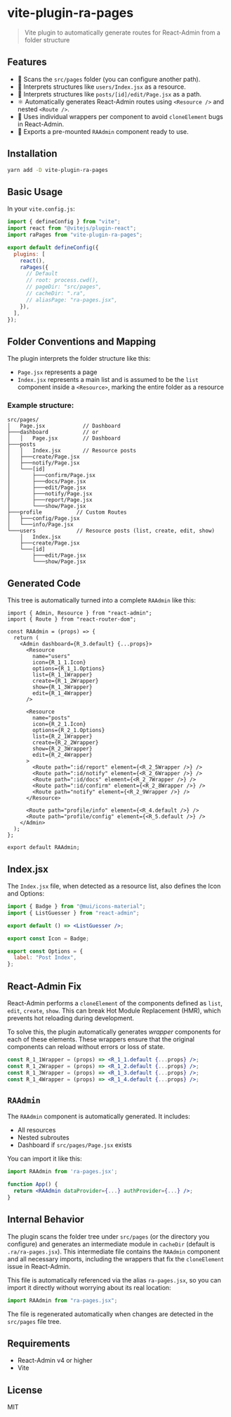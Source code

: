 # vite-plugin-ra-pages

> Vite plugin to automatically generate routes for React-Admin from a folder structure

## Features

- 📁 Scans the `src/pages` folder (you can configure another path).
- 🧠 Interprets structures like `users/Index.jsx` as a resource.
- 🧠 Interprets structures like `posts/[id]/edit/Page.jsx` as a path.
- ⚛️ Automatically generates React-Admin routes using `<Resource />` and nested `<Route />`.
- 🧩 Uses individual wrappers per component to avoid `cloneElement` bugs in React-Admin.
- 🚀 Exports a pre-mounted `RAAdmin` component ready to use.

## Installation

```bash
yarn add -D vite-plugin-ra-pages
```

## Basic Usage

In your `vite.config.js`:

```js
import { defineConfig } from "vite";
import react from "@vitejs/plugin-react";
import raPages from "vite-plugin-ra-pages";

export default defineConfig({
  plugins: [
    react(),
    raPages({
      // Default
      // root: process.cwd(),
      // pageDir: "src/pages",
      // cacheDir: ".ra",
      // aliasPage: "ra-pages.jsx",
    }),
  ],
});
```

## Folder Conventions and Mapping

The plugin interprets the folder structure like this:

- `Page.jsx` represents a page
- `Index.jsx` represents a main list and is assumed to be the `list` component inside a `<Resource>`, marking the entire folder as a resource

### Example structure:

```
src/pages/
│   Page.jsx            // Dashboard
├───dashboard           // or
│   │   Page.jsx        // Dashboard
├───posts
│   │   Index.jsx       // Resource posts
│   ├───create/Page.jsx
│   ├───notify/Page.jsx
│   └───[id]
│       ├───confirm/Page.jsx
│       ├───docs/Page.jsx
│       ├───edit/Page.jsx
│       ├───notify/Page.jsx
│       ├───report/Page.jsx
│       └───show/Page.jsx
├───profile           // Custom Routes
│   ├───config/Page.jsx
│   └───info/Page.jsx
└───users             // Resource posts (list, create, edit, show)
    │   Index.jsx
    ├───create/Page.jsx
    └───[id]
        ├───edit/Page.jsx
        └───show/Page.jsx
```

## Generated Code

This tree is automatically turned into a complete `RAAdmin` like this:

```tsx
import { Admin, Resource } from "react-admin";
import { Route } from "react-router-dom";

const RAAdmin = (props) => {
  return (
    <Admin dashboard={R_3.default} {...props}>
      <Resource
        name="users"
        icon={R_1_1.Icon}
        options={R_1_1.Options}
        list={R_1_1Wrapper}
        create={R_1_2Wrapper}
        show={R_1_3Wrapper}
        edit={R_1_4Wrapper}
      />

      <Resource
        name="posts"
        icon={R_2_1.Icon}
        options={R_2_1.Options}
        list={R_2_1Wrapper}
        create={R_2_2Wrapper}
        show={R_2_3Wrapper}
        edit={R_2_4Wrapper}
      >
        <Route path=":id/report" element={<R_2_5Wrapper />} />
        <Route path=":id/notify" element={<R_2_6Wrapper />} />
        <Route path=":id/docs" element={<R_2_7Wrapper />} />
        <Route path=":id/confirm" element={<R_2_8Wrapper />} />
        <Route path="notify" element={<R_2_9Wrapper />} />
      </Resource>

      <Route path="profile/info" element={<R_4.default />} />
      <Route path="profile/config" element={<R_5.default />} />
    </Admin>
  );
};

export default RAAdmin;
```

## Index.jsx

The `Index.jsx` file, when detected as a resource list, also defines the Icon and Options:

```jsx
import { Badge } from "@mui/icons-material";
import { ListGuesser } from "react-admin";

export default () => <ListGuesser />;

export const Icon = Badge;

export const Options = {
  label: "Post Index",
};
```

## React-Admin Fix

React-Admin performs a `cloneElement` of the components defined as `list`, `edit`, `create`, `show`. This can break Hot Module Replacement (HMR), which prevents hot reloading during development.

To solve this, the plugin automatically generates _wrapper_ components for each of these elements. These wrappers ensure that the original components can reload without errors or loss of state.

```jsx
const R_1_1Wrapper = (props) => <R_1_1.default {...props} />;
const R_1_2Wrapper = (props) => <R_1_2.default {...props} />;
const R_1_3Wrapper = (props) => <R_1_3.default {...props} />;
const R_1_4Wrapper = (props) => <R_1_4.default {...props} />;
```

## `RAAdmin`

The `RAAdmin` component is automatically generated. It includes:

- All resources
- Nested subroutes
- Dashboard if `src/pages/Page.jsx` exists

You can import it like this:

```jsx
import RAAdmin from 'ra-pages.jsx';

function App() {
  return <RAAdmin dataProvider={...} authProvider={...} />;
}
```

## Internal Behavior

The plugin scans the folder tree under `src/pages` (or the directory you configure) and generates an intermediate module in `cacheDir` (default is `.ra/ra-pages.jsx`). This intermediate file contains the `RAAdmin` component and all necessary imports, including the wrappers that fix the `cloneElement` issue in React-Admin.

This file is automatically referenced via the alias `ra-pages.jsx`, so you can import it directly without worrying about its real location:

```js
import RAAdmin from "ra-pages.jsx";
```

The file is regenerated automatically when changes are detected in the `src/pages` file tree.

## Requirements

- React-Admin v4 or higher
- Vite

## License

MIT
